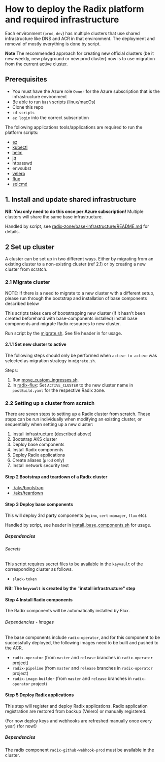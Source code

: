 # How to deploy the Radix platform and required infrastructure

Each environment (`prod`, `dev`) has multiple clusters that use shared infrastructure like DNS and ACR in that environment. The deployment and removal of mostly everything is done by script.

**Note** The recommended approach for creating new official clusters (be it new weekly, new playground or new prod cluster) now is to use migration from the current active cluster.

## Prerequisites

- You must have the Azure role `Owner` for the Azure subscription that is the infrastructure environment
- Be able to run `bash` scripts (linux/macOs)
- Clone this repo
- `cd scripts`
- `az login` into the correct subscription

The following applications tools/applications are required to run the platform scripts:

* [az](https://docs.microsoft.com/en-us/cli/azure/install-azure-cli)
* [kubectl](https://kubernetes.io/docs/tasks/tools/)
* [helm](https://helm.sh/docs/intro/install/)
* [jq](https://stedolan.github.io/jq/)
* htpasswd
* envsubst
* [velero](https://velero.io/docs/v1.8/basic-install/)
* [flux](https://fluxcd.io/docs/cmd/)
* [sqlcmd](https://docs.microsoft.com/en-us/sql/tools/sqlcmd-utility?view=sql-server-ver15)

## 1. Install and update shared infrastructure

**NB: You only need to do this once per Azure subscription!** Multiple clusters will share the same base infrastructure.

Handled by script, see [radix-zone/base-infrastructure/README.md](./radix-zone/base-infrastructure/README.md#bootstrap) for details.

## 2 Set up cluster

A cluster can be set up in two different ways. Either by migrating from an existing cluster to a non-existing cluster (ref 2.1) or by creating a new cluster from scratch.

### 2.1 Migrate cluster

NOTE: If there is a need to migrate to a new cluster with a different setup, please run through the bootstrap and installation of base components described below

This scripts takes care of bootstrapping new cluster (if it hasn't been created beforehand with base-components installed) install base components and migrate Radix resources to new cluster.

Run script by the [migrate.sh](./migrate.sh). See file header in for usage.

#### 2.1.1 Set new cluster to active

The following steps should only be performed when `active-to-active` was selected as migration strategy in `migrate.sh`.

Steps:
1. Run [move_custom_ingresses.sh](./move_custom_ingresses.sh).
2. In [radix-flux](https://github.com/equinor/radix-flux): Set `ACTIVE_CLUSTER` to the new cluster name in `postBuild.yaml` for the respective Radix zone.

### 2.2 Setting up a cluster from scratch

There are seven steps to setting up a Radix cluster from scratch. These steps can be run individually when modifying an existing cluster, or sequentially when setting up a new cluster:

1. Install infrastructure (described above)
2. Bootstrap AKS cluster
3. Deploy base components
4. Install Radix components
5. Deploy Radix applications
6. Create aliases (`prod` only)
7. Install network security test

#### Step 2 Bootstrap and teardown of a Radix cluster

- [./aks/bootstrap](./aks/README.md#bootstrap)
- [./aks/teardown](./aks/teardown.sh)

#### Step 3 Deploy base components

This will deploy 3rd party components (`nginx`, `cert-manager`, `flux` etc).

Handled by script, see header in [install_base_components.sh](./install_base_components.sh) for usage.

##### Dependencies

###### Secrets

This script requires secret files to be available in the `keyvault` of the corresponding cluster as follows.

* `slack-token`

**NB: The `keyvault` is created by the "install infrastructure" step**

#### Step 4 Install Radix components

The Radix components will be automatically installed by Flux.

###### Dependencies - Images

The base components include `radix-operator`, and for this component to be successfully deployed, the following images need to be built and pushed to the ACR.

* `radix-operator` (from `master` and `release` branches in `radix-operator` project)
* `radix-pipeline` (from `master` and `release` branches in `radix-operator` project)
* `radix-image-builder` (from `master` and `release` branches in `radix-operator` project)


#### Step 5 Deploy Radix applications

This step will register and deploy Radix applications. Radix application registration are restored from backup (Velero) or manually registered.

(For now deploy keys and webhooks are refreshed manually once every year) (for now!)

##### Dependencies

The radix component `radix-github-webhook-prod` must be available in the cluster.
